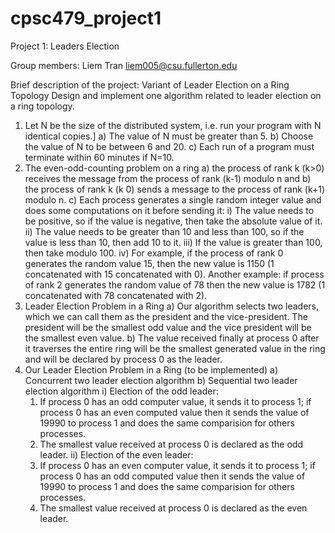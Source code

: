 # cpsc479_project1
Project 1: Leaders Election

Group members:
Liem Tran
liem005@csu.fullerton.edu


Brief description of the project: Variant of Leader Election on a Ring Topology
Design and implement one algorithm related to leader election on a ring topology.
1) Let N be the size of the distributed system, i.e. run your program with N identical copies.]
a) The value of N must be greater than 5.
b) Choose the value of N to be between 6 and 20.
c) Each run of a program must terminate within 60 minutes if N=10.
2) The even-odd-counting problem on a ring
  a) the process of rank k (k>0) receives the message from the process of rank (k-1) modulo n and 
  b) the process of rank k (k 0) sends a message to the process of rank (k+1) modulo n.
  c) Each process generates a single random integer value and does some computations on it before sending it:
    i) The value needs to be positive, so if the value is negative, then take the absolute value of it. 
   ii) The value needs to be greater than 10 and less than 100, so if the value is less than 10, then add 10 to it.
  iii) If the value is greater than 100, then take modulo 100. 
   iv) For example, if the process of rank 0 generates the random value 15, then the new value is 1150 (1 concatenated with 15        concatenated with 0). Another example: if process of rank 2 generates the random value of 78 then the new value is 1782        (1 concatenated with 78 concatenated with 2).
3) Leader Election Problem in a Ring
  a) Our algorithm selects two leaders, which we can call them as the president and the vice-president. The president will be      the smallest odd value and the vice president will be the smallest even value.
  b) The value received finally at process 0 after it traverses the entire ring will be the smallest generated value in the        ring and will be declared by process 0 as the leader.
4) Our Leader Election Problem in a Ring (to be implemented)
  a) Concurrent two leader election algorithm
  b) Sequential two leader election algorithm
    i) Election of the odd leader:
      1) If process 0 has an odd computer value, it sends it to process 1; if process 0 has an even computed value then it              sends the value of 19990 to process 1 and does the same comparision for others processes.
      2) The smallest value received at process 0 is declared as the odd leader.
   ii) Election of the even leader:
      1) If process 0 has an even computer value, it sends it to process 1; if process 0 has an odd computed value then it              sends the value of 19990 to process 1 and does the same comparision for others processes.
      2) The smallest value received at process 0 is declared as the even leader.




